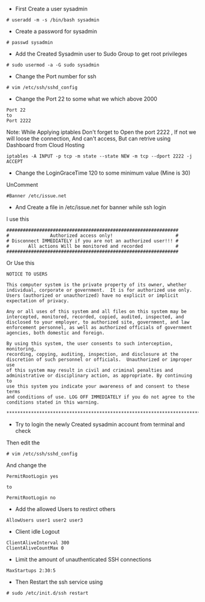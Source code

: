 * First Create a user sysadmin

```
# useradd -m -s /bin/bash sysadmin
```

* Create a password for sysadmin

```
# passwd sysadmin
```

* Add the Created Sysadmin user to Sudo Group to get root privileges

```
# sudo usermod -a -G sudo sysadmin
```

* Change the Port number for ssh

```
# vim /etc/ssh/sshd_config 
```

* Change the Port 22 to some what we which above 2000

```
Port 22
to
Port 2222
```

Note: While Applying iptables Don't forget to Open the port 2222 , If not we will loose the connection, And can't access, But can retrive using Dashboard from Cloud Hosting

```
iptables -A INPUT -p tcp -m state --state NEW -m tcp --dport 2222 -j ACCEPT
```

* Change the LoginGraceTime 120 to some minimum value (Mine is 30)

UnComment 

```
#Banner /etc/issue.net
```

* And Create a file in /etc/issue.net for banner while ssh login 

I use this 

```
###############################################################
#               Authorized access only!                       # 
# Disconnect IMMEDIATELY if you are not an authorized user!!! #
#       All actions Will be monitored and recorded            #
###############################################################
```
Or Use this 

```
NOTICE TO USERS

This computer system is the private property of its owner, whether
individual, corporate or government.  It is for authorized use only.
Users (authorized or unauthorized) have no explicit or implicit
expectation of privacy.

Any or all uses of this system and all files on this system may be
intercepted, monitored, recorded, copied, audited, inspected, and
disclosed to your employer, to authorized site, government, and law
enforcement personnel, as well as authorized officials of government
agencies, both domestic and foreign.

By using this system, the user consents to such interception, monitoring,
recording, copying, auditing, inspection, and disclosure at the
discretion of such personnel or officials.  Unauthorized or improper use
of this system may result in civil and criminal penalties and
administrative or disciplinary action, as appropriate. By continuing to
use this system you indicate your awareness of and consent to these terms
and conditions of use. LOG OFF IMMEDIATELY if you do not agree to the
conditions stated in this warning.

****************************************************************************
```

* Try to login the newly Created sysadmin account from terminal and check

Then edit the 

```
# vim /etc/ssh/sshd_config 
```
And change the 

```
PermitRootLogin yes 

to 

PermitRootLogin no
```

* Add the allowed Users to restirct others


```
AllowUsers user1 user2 user3

```


* Client idle Logout


```
ClientAliveInterval 300
ClientAliveCountMax 0
```

* Limit the amount of unauthenticated SSH connections


```
MaxStartups 2:30:5
```

* Then Restart the ssh service using 

```
# sudo /etc/init.d/ssh restart
```
